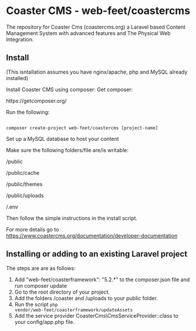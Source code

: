 <h1>Coaster CMS - web-feet/coastercms</h1>

The repository for Coaster Cms (coastercms.org) a  Laravel based Content Management System with advanced features and The Physical Web Integration.

<h2>Install</h2>

(This isntallation assumes you have nginx/apache, php and MySQL already installed)

Install Coaster CMS using composer:
Get composer: 
<link>https://getcomposer.org/</link>

Run the following:

<code>
composer create-project web-feet/coastercms [project-name]
</code>

Set up a MySQL database to host your content

Make sure the following folders/file are/is writable:

/public

/public/cache

/public/themes

/public/uploads

/.env

Then follow the simple instructions in the install script.

For more details go to <link>https://www.coastercms.org/documentation/developer-documentation</link>


## Installing or adding to an existing Laravel project

The steps are are as follows:

1. Add "web-feet/coasterframework": "5.2.*" to the composer.json file and run composer update
2. Go to the root directory of your project. 
3. Add the folders /coaster and /uploads to your public folder.
4. Run the script <code>php vendor/web-feet/coasterframework/updateAssets</code>
5. Add the service provider CoasterCms\CmsServiceProvider::class to your config/app.php file.
